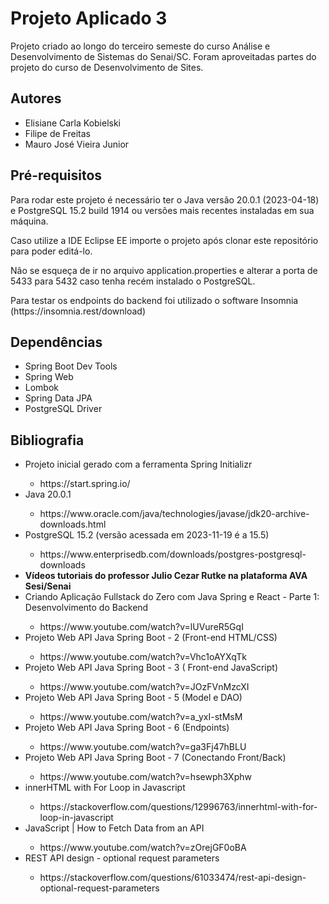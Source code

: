 <h1>Projeto Aplicado 3</h1>
<p>Projeto criado ao longo do terceiro semeste do curso Análise e Desenvolvimento de Sistemas do Senai/SC.
Foram aproveitadas partes do projeto do curso de Desenvolvimento de Sites.</p>

<h2>Autores</h2>
<ul>
	<li>Elisiane Carla Kobielski</li>
	<li>Filipe de Freitas</li>
	<li>Mauro José Vieira Junior</li>
</ul>

<h2>Pré-requisitos</h2>
<p>Para rodar este projeto é necessário ter o Java versão 20.0.1 (2023-04-18) e PostgreSQL 15.2 build 1914 ou versões mais recentes instaladas em sua máquina.</p>
<p>Caso utilize a IDE Eclipse EE importe o projeto após clonar este repositório para poder editá-lo.</p>
<p>Não se esqueça de ir no arquivo application.properties e alterar a porta de 5433 para 5432 caso tenha recém instalado o PostgreSQL.</p>
<p>Para testar os endpoints do backend foi utilizado o software Insomnia (https://insomnia.rest/download)</p>

<h2>Dependências</h2>
<ul>
	<li>Spring Boot Dev Tools</li>
	<li>Spring Web</li>
	<li>Lombok</li>
	<li>Spring Data JPA</li>
	<li>PostgreSQL Driver</li>
</ul>

<h2>Bibliografia</h2>
<ul>
	<li>Projeto inicial gerado com a ferramenta Spring Initializr</li>
	<ul><li>https://start.spring.io/</li></ul>
	<li>Java 20.0.1</li>
	<ul><li>https://www.oracle.com/java/technologies/javase/jdk20-archive-downloads.html</li></ul>
	<li>PostgreSQL 15.2 (versão acessada em 2023-11-19 é a 15.5)</li>
	<ul><li>https://www.enterprisedb.com/downloads/postgres-postgresql-downloads</li></ul>
	<li><strong>Vídeos tutoriais do professor Julio Cezar Rutke na plataforma AVA Sesi/Senai</strong></li>
	<li>Criando Aplicação Fullstack do Zero com Java Spring e React - Parte 1: Desenvolvimento do Backend</li>
	<ul><li>https://www.youtube.com/watch?v=lUVureR5GqI</li></ul>
	<li>Projeto Web API Java Spring Boot - 2 (Front-end HTML/CSS)</li>
	<ul><li>https://www.youtube.com/watch?v=Vhc1oAYXqTk</li></ul>
	<li>Projeto Web API Java Spring Boot - 3 ( Front-end JavaScript)</li>
	<ul><li>https://www.youtube.com/watch?v=JOzFVnMzcXI</li></ul>
	<li>Projeto Web API Java Spring Boot - 5 (Model e DAO)</li>
	<ul><li>https://www.youtube.com/watch?v=a_yxI-stMsM</li></ul>
	<li>Projeto Web API Java Spring Boot - 6 (Endpoints)</li>
	<ul><li>https://www.youtube.com/watch?v=ga3Fj47hBLU</li></ul>
	<li>Projeto Web API Java Spring Boot - 7 (Conectando Front/Back)</li>
	<ul><li>https://www.youtube.com/watch?v=hsewph3Xphw</li></ul>
	<li>innerHTML with For Loop in Javascript</li>
	<ul><li>https://stackoverflow.com/questions/12996763/innerhtml-with-for-loop-in-javascript</li></ul>
	<li>JavaScript | How to Fetch Data from an API</li>
	<ul><li>https://www.youtube.com/watch?v=zOrejGF0oBA</li></ul>
	<li>REST API design - optional request parameters</li>
	<ul><li>https://stackoverflow.com/questions/61033474/rest-api-design-optional-request-parameters</li></ul>
</ul>